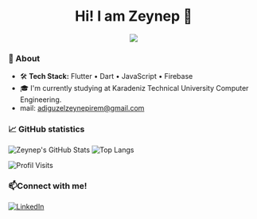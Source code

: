 <h1 align="center">Hi! I am Zeynep 👋</h1>

<p align="center">
  <img src="https://readme-typing-svg.demolab.com?font=Fira+Code&pause=700&size=32&color=F7E924&center=true&vCenter=true&width=435&lines=Computer+Engineer;Lifelong+Learner" />
</p>

### 🚀 About
- 🛠️ **Tech Stack:** Flutter • Dart • JavaScript • Firebase  
- 🎓  I'm currently studying at Karadeniz Technical University Computer Engineering.
-  mail: adiguzelzeynepirem@gmail.com

### 📈 GitHub statistics
![Zeynep's GitHub Stats](https://github-readme-stats.vercel.app/api?username=zynpirmadgzl&show_icons=true&count_private=true&custom_title=Zeynep%20Irem%20Adiguzel%27s%20GitHub%20Stats)
![Top Langs](https://github-readme-stats.vercel.app/api/top-langs/?username=zynpirmadgzl&layout=compact)


![Profil Visits](https://profile-counter.glitch.me/zynpirmadgzl/count.svg)


### 📫Connect with me!
[![LinkedIn](https://img.shields.io/badge/LinkedIn-blue?logo=linkedin&style=flat)](https://www.linkedin.com/in/zeynepiremadiguzel/)

